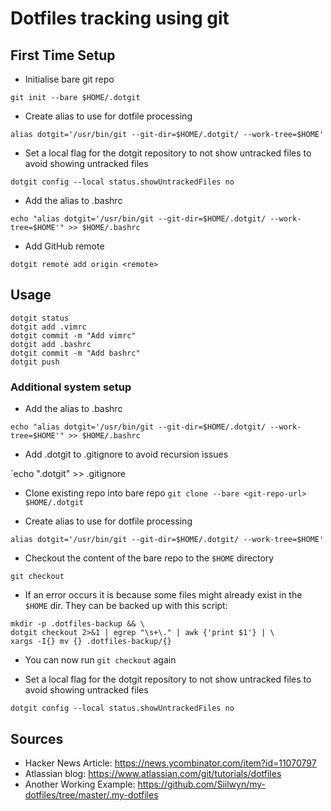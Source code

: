 # Dotfiles tracking using git


## First Time Setup

- Initialise bare git repo

`git init --bare $HOME/.dotgit`

- Create alias to use for dotfile processing

`alias dotgit='/usr/bin/git --git-dir=$HOME/.dotgit/ --work-tree=$HOME'`

- Set a local flag for the dotgit repository to not show untracked files to avoid showing untracked files

`dotgit config --local status.showUntrackedFiles no`

- Add the alias to .bashrc

`echo "alias dotgit='/usr/bin/git --git-dir=$HOME/.dotgit/ --work-tree=$HOME'" >> $HOME/.bashrc`

- Add GitHub remote

`dotgit remote add origin <remote>`

## Usage

```
dotgit status
dotgit add .vimrc
dotgit commit -m "Add vimrc"
dotgit add .bashrc
dotgit commit -m "Add bashrc"
dotgit push
```

### Additional system setup

- Add the alias to .bashrc

`echo "alias dotgit='/usr/bin/git --git-dir=$HOME/.dotgit/ --work-tree=$HOME'" >> $HOME/.bashrc`

- Add .dotgit to .gitignore to avoid recursion issues

`echo ".dotgit" >> .gitignore

- Clone existing repo into bare repo
`git clone --bare <git-repo-url> $HOME/.dotgit`

- Create alias to use for dotfile processing

`alias dotgit='/usr/bin/git --git-dir=$HOME/.dotgit/ --work-tree=$HOME'`

- Checkout the content of the bare repo to the `$HOME` directory

`git checkout`

- If an error occurs it is because some files might already exist in the `$HOME` dir. They can be backed up with this script:

```
mkdir -p .dotfiles-backup && \
dotgit checkout 2>&1 | egrep "\s+\." | awk {'print $1'} | \
xargs -I{} mv {} .dotfiles-backup/{}
```

- You can now run `git checkout` again

- Set a local flag for the dotgit repository to not show untracked files to avoid showing untracked files

`dotgit config --local status.showUntrackedFiles no`

## Sources

- Hacker News Article: https://news.ycombinator.com/item?id=11070797
- Atlassian blog: https://www.atlassian.com/git/tutorials/dotfiles
- Another Working Example: https://github.com/Siilwyn/my-dotfiles/tree/master/.my-dotfiles
